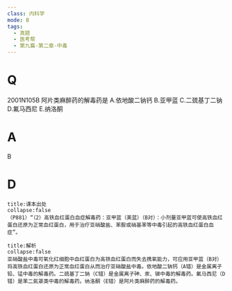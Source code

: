 ```yaml
---
class: 内科学
mode: B
tags:
  - 真题
  - 医考帮
  - 第九篇-第二章-中毒
---
```


# Q
2001N105B 阿片类麻醉药的解毒药是
A.依地酸二钠钙
B.亚甲蓝
C.二巯基丁二钠
D.氟马西尼
E.纳洛酮

# A
B
# D
```ad-note
title:课本出处
collapse:false
（P881）“（2）高铁血红蛋白血症解毒药：亚甲蓝（美蓝）（B对）：小剂量亚甲蓝可使高铁血红蛋白还原为正常血红蛋白，用于治疗亚硝酸盐、苯胺或硝基苯等中毒引起的高铁血红蛋白血症”。
```

```ad-summary
title:解析
collapse:false
亚硝酸盐中毒可氧化红细胞中血红蛋白为高铁血红蛋白而失去携氧能力，可应用亚甲蓝（B对）将高铁血红蛋白还原为正常血红蛋白从而治疗亚硝酸盐中毒。依地酸二钠钙（A错）是金属离子铅、锰中毒的解毒药。二巯基丁二钠（C错）是金属离子砷、汞、锑中毒的解毒药。氟马西尼（D错）是苯二氮䓬类中毒的解毒药。纳洛酮（E错）是阿片类麻醉药的解毒药。
```

